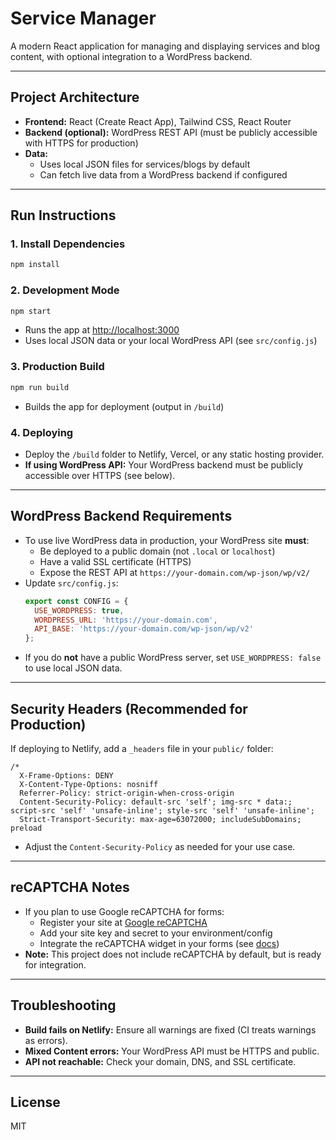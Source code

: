 # Service Manager

A modern React application for managing and displaying services and blog content, with optional integration to a WordPress backend.

---

## Project Architecture

- **Frontend:** React (Create React App), Tailwind CSS, React Router
- **Backend (optional):** WordPress REST API (must be publicly accessible with HTTPS for production)
- **Data:**
  - Uses local JSON files for services/blogs by default
  - Can fetch live data from a WordPress backend if configured

---

## Run Instructions

### 1. Install Dependencies
```bash
npm install
```

### 2. Development Mode
```bash
npm start
```
- Runs the app at [http://localhost:3000](http://localhost:3000)
- Uses local JSON data or your local WordPress API (see `src/config.js`)

### 3. Production Build
```bash
npm run build
```
- Builds the app for deployment (output in `/build`)

### 4. Deploying
- Deploy the `/build` folder to Netlify, Vercel, or any static hosting provider.
- **If using WordPress API:** Your WordPress backend must be publicly accessible over HTTPS (see below).

---

## WordPress Backend Requirements

- To use live WordPress data in production, your WordPress site **must**:
  - Be deployed to a public domain (not `.local` or `localhost`)
  - Have a valid SSL certificate (HTTPS)
  - Expose the REST API at `https://your-domain.com/wp-json/wp/v2/`
- Update `src/config.js`:
  ```js
  export const CONFIG = {
    USE_WORDPRESS: true,
    WORDPRESS_URL: 'https://your-domain.com',
    API_BASE: 'https://your-domain.com/wp-json/wp/v2'
  };
  ```
- If you do **not** have a public WordPress server, set `USE_WORDPRESS: false` to use local JSON data.

---

## Security Headers (Recommended for Production)

If deploying to Netlify, add a `_headers` file in your `public/` folder:

```
/*
  X-Frame-Options: DENY
  X-Content-Type-Options: nosniff
  Referrer-Policy: strict-origin-when-cross-origin
  Content-Security-Policy: default-src 'self'; img-src * data:; script-src 'self' 'unsafe-inline'; style-src 'self' 'unsafe-inline';
  Strict-Transport-Security: max-age=63072000; includeSubDomains; preload
```

- Adjust the `Content-Security-Policy` as needed for your use case.

---

## reCAPTCHA Notes

- If you plan to use Google reCAPTCHA for forms:
  - Register your site at [Google reCAPTCHA](https://www.google.com/recaptcha/about/)
  - Add your site key and secret to your environment/config
  - Integrate the reCAPTCHA widget in your forms (see [docs](https://developers.google.com/recaptcha/docs/v3))
- **Note:** This project does not include reCAPTCHA by default, but is ready for integration.

---

## Troubleshooting

- **Build fails on Netlify:** Ensure all warnings are fixed (CI treats warnings as errors).
- **Mixed Content errors:** Your WordPress API must be HTTPS and public.
- **API not reachable:** Check your domain, DNS, and SSL certificate.

---

## License
MIT
